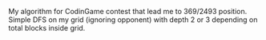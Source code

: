 My algorithm for CodinGame contest that lead me to 369/2493 position. Simple DFS on my grid (ignoring opponent) with depth 2 or 3 depending on total blocks inside grid.
